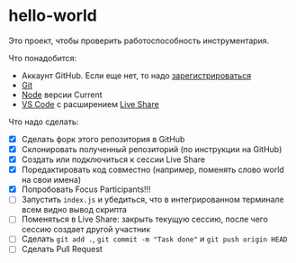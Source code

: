 # hello-world

Это проект, чтобы проверить работоспособность инструментария.

Что понадобится:
* Аккаунт GitHub. Если еще нет, то надо [зарегистрироваться](https://github.com/join)
* [Git](https://git-scm.com/)
* [Node](https://nodejs.org/en/) версии Current
* [VS Code](https://code.visualstudio.com/) с расширением [Live Share](https://marketplace.visualstudio.com/items?itemName=MS-vsliveshare.vsliveshare-pack)

Что надо сделать:
- [x] Сделать форк этого репозитория в GitHub
- [x] Склонировать полученный репозиторий (по инструкции на GitHub)
- [x] Создать или подключиться к сессии Live Share
- [x] Поредактировать код совместно (например, поменять слово world на свои имена)
- [x] Попробовать Focus Participants!!!
- [ ] Запустить `index.js` и убедиться, что в интегрированном терминале всем видно вывод скрипта
- [ ] Поменяться в Live Share: закрыть текущую сессию, после чего сессию создает другой участник
- [ ] Сделать `git add .`, `git commit -m "Task done"` и `git push origin HEAD`
- [ ] Сделать Pull Request

